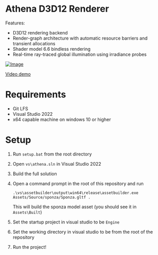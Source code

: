 # Athena D3D12 Renderer

Features:

- D3D12 rendering backend
- Render-graph architecture with automatic resource barriers and transient allocations
- Shader model 6.6 bindless rendering
- Real-time ray-traced global illumination using irradiance probes

[![Image](/Documentation/realtime_gi.gif)](https://www.youtube.com/watch?v=05GTN8YapZE)

[Video demo](https://www.youtube.com/watch?v=05GTN8YapZE)

# Requirements
- Git LFS
- Visual Studio 2022
- x64 capable machine on windows 10 or higher

# Setup

1. Run `setup.bat` from the root directory
2. Open `vs\athena.sln` in Visual Studio 2022
3. Build the full solution
4. Open a command prompt in the root of this repository and run 
  
    `.\vs\assetbuilder\output\win64\release\assetbuilder.exe Assets/Source/sponza/Sponza.gltf .`
   
   This will build the sponza model asset (you should see it in `Assets\Built`)
5. Set the startup project in visual studio to be `Engine`
6. Set the working directory in visual studio to be from the root of the repository
7. Run the project!

